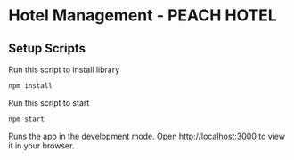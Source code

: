 # Hotel Management - PEACH HOTEL

## Setup Scripts

Run this script to install library

```bash
npm install
```

Run this script to start

```bash
npm start
```

Runs the app in the development mode.
Open [http://localhost:3000](http://localhost:3000) to view it in your browser.
